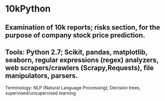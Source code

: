 # 10kPython
Examination of 10k reports; risks section, for the purpose of company stock price prediction.
---
Tools: Python 2.7; Scikit, pandas, matplotlib, seaborn, regular expressions (regex) analyzers, web scrapers/crawlers (Scrapy,Requests), file manipulators, parsers. 
---
Terminology: NLP (Natural Language Processing); Decision trees, supervised/unsupervised learning
